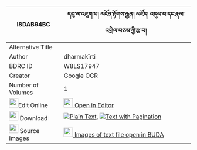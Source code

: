 |I8DAB94BC|དབུ་མ་འཇུག་པ། མངོན་རྟོགས་རྒྱན། མཛོད། འདུལ་བ་དང་རྣམ་འགྲེལ་བཅས་ཀྱི་རྩ་བ། 
| --- | --- 
|Alternative Title |
|Author| dharmakīrti
|BDRC ID | W8LS17947
|Creator | Google OCR
|Number of Volumes| 1
|<img width="25" src="https://img.icons8.com/color/25/000000/edit-property.png">Edit Online| [<img width="25" src="https://avatars.githubusercontent.com/u/45091458?s=200&v=4"> Open in Editor](http://editor.openpecha.org/I8DAB94BC)
|<img width="25" src="https://img.icons8.com/fluent/48/000000/download-2.png"/>  Download | [![](https://img.icons8.com/color/20/000000/txt.png)Plain Text](https://github.com/Openpecha/I8DAB94BC/releases/download/v1/uma_jukpa_ngontok_gyen_dzo_dul_plain_I8DAB94BC.zip), [![](https://img.icons8.com/color/20/000000/txt.png)Text with Pagination](https://github.com/Openpecha/I8DAB94BC/releases/download/v1/uma_jukpa_ngontok_gyen_dzo_dul_pages_I8DAB94BC.zip)
|<img width="25" src="https://img.icons8.com/plasticine/100/000000/pictures-folder.png"/>  Source Images | [<img width="25" src="https://library.bdrc.io/icons/BUDA-small.svg"> Images of text file open in BUDA](https://library.bdrc.io/show/bdr:W8LS17947)